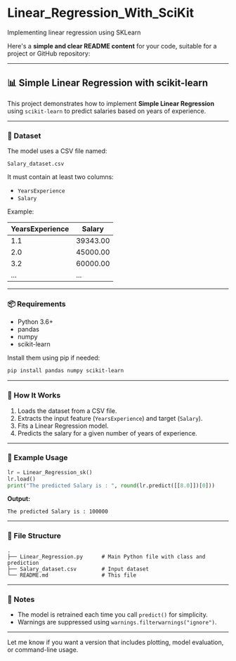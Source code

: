 # Linear_Regression_With_SciKit
Implementing linear regression using SKLearn

Here's a **simple and clear README content** for your code, suitable for a project or GitHub repository:

---

## 📊 Simple Linear Regression with scikit-learn

This project demonstrates how to implement **Simple Linear Regression** using `scikit-learn` to predict salaries based on years of experience.

---

### 🧾 Dataset

The model uses a CSV file named:

```
Salary_dataset.csv
```

It must contain at least two columns:

* `YearsExperience`
* `Salary`

Example:

| YearsExperience | Salary   |
| --------------- | -------- |
| 1.1             | 39343.00 |
| 2.0             | 45000.00 |
| 3.2             | 60000.00 |
| ...             | ...      |

---

### 📦 Requirements

* Python 3.6+
* pandas
* numpy
* scikit-learn

Install them using pip if needed:

```bash
pip install pandas numpy scikit-learn
```

---

### 🚀 How It Works

1. Loads the dataset from a CSV file.
2. Extracts the input feature (`YearsExperience`) and target (`Salary`).
3. Fits a Linear Regression model.
4. Predicts the salary for a given number of years of experience.

---

### 🧪 Example Usage

```python
lr = Linear_Regression_sk()
lr.load()
print("The predicted Salary is : ", round(lr.predict([[8.0]])[0]))
```

**Output:**

```
The predicted Salary is : 100000
```

---

### 📁 File Structure

```
.
├── Linear_Regression.py      # Main Python file with class and prediction
├── Salary_dataset.csv        # Input dataset
└── README.md                 # This file
```

---

### 📌 Notes

* The model is retrained each time you call `predict()` for simplicity.
* Warnings are suppressed using `warnings.filterwarnings("ignore")`.

---

Let me know if you want a version that includes plotting, model evaluation, or command-line usage.

